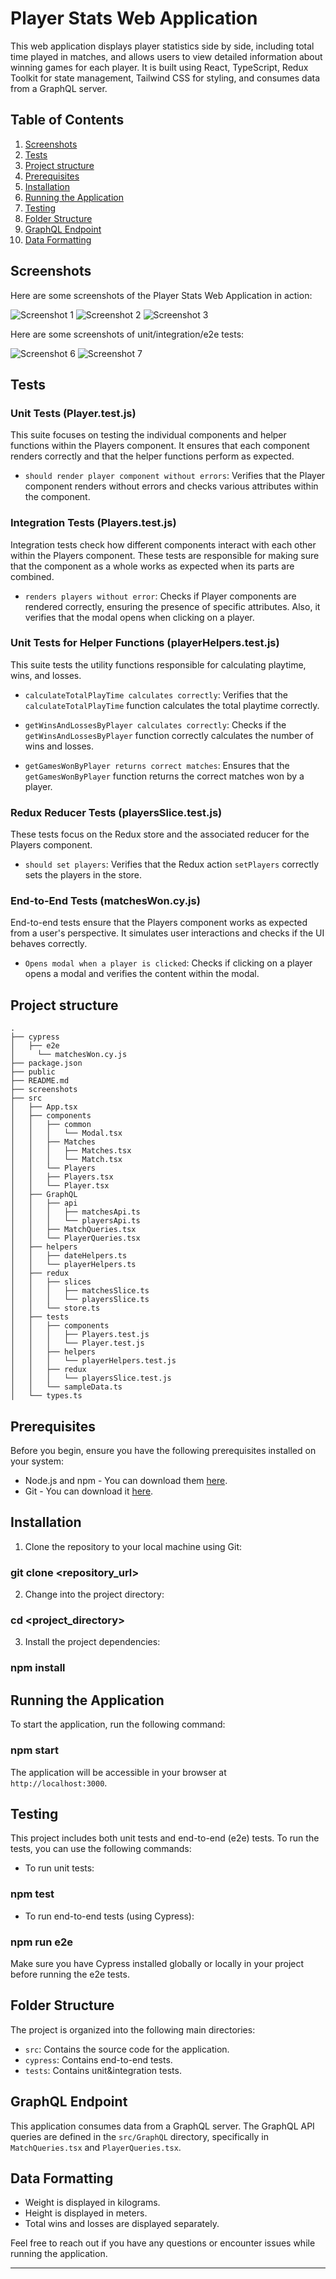# Player Stats Web Application

This web application displays player statistics side by side, including total time played in matches, and allows users to view detailed information about winning games for each player. It is built using React, TypeScript, Redux Toolkit for state management, Tailwind CSS for styling, and consumes data from a GraphQL server.

## Table of Contents

1. [Screenshots](#screenshots)
2. [Tests](#tests)
3. [Project structure](#project-structure)
4. [Prerequisites](#prerequisites)
5. [Installation](#installation)
6. [Running the Application](#running-the-application)
7. [Testing](#testing)
8. [Folder Structure](#folder-structure)
9. [GraphQL Endpoint](#graphql-endpoint)
10. [Data Formatting](#data-formatting)

## Screenshots

Here are some screenshots of the Player Stats Web Application in action:

![Screenshot 1](screenshots/screenshot_1.png)
![Screenshot 2](screenshots/screenshot_2.png)
![Screenshot 3](screenshots/screenshot_3.png)

Here are some screenshots of unit/integration/e2e tests:

![Screenshot 6](screenshots/screenshot_4.png)
![Screenshot 7](screenshots/screenshot_5.png)

## Tests

### Unit Tests (Player.test.js)

This suite focuses on testing the individual components and helper functions within the Players component. It ensures that each component renders correctly and that the helper functions perform as expected.

- `should render player component without errors`: Verifies that the Player component renders without errors and checks various attributes within the component.

### Integration Tests (Players.test.js)

Integration tests check how different components interact with each other within the Players component. These tests are responsible for making sure that the component as a whole works as expected when its parts are combined.

- `renders players without error`: Checks if Player components are rendered correctly, ensuring the presence of specific attributes. Also, it verifies that the modal opens when clicking on a player.

### Unit Tests for Helper Functions (playerHelpers.test.js)

This suite tests the utility functions responsible for calculating playtime, wins, and losses.

- `calculateTotalPlayTime calculates correctly`: Verifies that the `calculateTotalPlayTime` function calculates the total playtime correctly.

- `getWinsAndLossesByPlayer calculates correctly`: Checks if the `getWinsAndLossesByPlayer` function correctly calculates the number of wins and losses.

- `getGamesWonByPlayer returns correct matches`: Ensures that the `getGamesWonByPlayer` function returns the correct matches won by a player.

### Redux Reducer Tests (playersSlice.test.js)

These tests focus on the Redux store and the associated reducer for the Players component.

- `should set players`: Verifies that the Redux action `setPlayers` correctly sets the players in the store.

### End-to-End Tests (matchesWon.cy.js)

End-to-end tests ensure that the Players component works as expected from a user's perspective. It simulates user interactions and checks if the UI behaves correctly.

- `Opens modal when a player is clicked`: Checks if clicking on a player opens a modal and verifies the content within the modal.

## Project structure

```plaintext
.
├── cypress
│   ├── e2e
│     └── matchesWon.cy.js
├── package.json
├── public
├── README.md
├── screenshots
├── src
│   ├── App.tsx
│   ├── components
│   │   ├── common
│   │   │   └── Modal.tsx
│   │   ├── Matches
│   │   │   ├── Matches.tsx
│   │   │   └── Match.tsx
│   │   └── Players
│   │   ├── Players.tsx
│   │   └── Player.tsx
│   ├── GraphQL
│   │   ├── api
│   │   │   ├── matchesApi.ts
│   │   │   └── playersApi.ts
│   │   ├── MatchQueries.tsx
│   │   └── PlayerQueries.tsx
│   ├── helpers
│   │   ├── dateHelpers.ts
│   │   └── playerHelpers.ts
│   ├── redux
│   │   ├── slices
│   │   │   ├── matchesSlice.ts
│   │   │   └── playersSlice.ts
│   │   └── store.ts
│   ├── tests
│   │   ├── components
│   │   │   ├── Players.test.js
│   │   │   └── Player.test.js
│   │   ├── helpers
│   │   │   └── playerHelpers.test.js
│   │   ├── redux
│   │   │   └── playersSlice.test.js
│   │   └── sampleData.ts
│   └── types.ts
```

## Prerequisites

Before you begin, ensure you have the following prerequisites installed on your system:

- Node.js and npm - You can download them [here](https://nodejs.org/).
- Git - You can download it [here](https://git-scm.com/).

## Installation

1. Clone the repository to your local machine using Git:

### git clone <repository_url>

2. Change into the project directory:

### cd <project_directory>

3. Install the project dependencies:

### npm install

## Running the Application

To start the application, run the following command:

### npm start

The application will be accessible in your browser at `http://localhost:3000`.

## Testing

This project includes both unit tests and end-to-end (e2e) tests. To run the tests, you can use the following commands:

- To run unit tests:

### npm test

- To run end-to-end tests (using Cypress):

### npm run e2e

Make sure you have Cypress installed globally or locally in your project before running the e2e tests.

## Folder Structure

The project is organized into the following main directories:

- `src`: Contains the source code for the application.
- `cypress`: Contains end-to-end tests.
- `tests`: Contains unit&integration tests.

## GraphQL Endpoint

This application consumes data from a GraphQL server. The GraphQL API queries are defined in the `src/GraphQL` directory, specifically in `MatchQueries.tsx` and `PlayerQueries.tsx`.

## Data Formatting

- Weight is displayed in kilograms.
- Height is displayed in meters.
- Total wins and losses are displayed separately.

Feel free to reach out if you have any questions or encounter issues while running the application.

---
